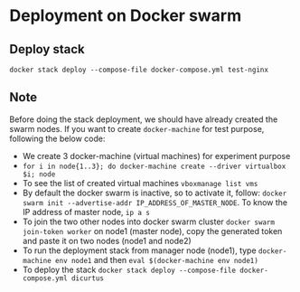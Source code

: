  
# Deployment on Docker swarm

## Deploy stack
`docker stack deploy --compose-file docker-compose.yml test-nginx`

## Note
Before doing the stack deployment, we should have already created the swarm nodes. If you want to create `docker-machine` for test purpose, following the below code:
- We create 3 docker-machine (virtual machines) for experiment purpose
- `for i in node{1..3}; do docker-machine create --driver virtualbox $i; node`
- To see the list of created virtual machines `vboxmanage list vms`
- By default the docker swarm is inactive, so to activate it, follow: `docker swarm init --advertise-addr IP_ADDRESS_OF_MASTER_NODE`. To know the IP address of master node, `ip a s`
- To join the two other nodes into docker swarm cluster `docker swarm join-token worker` on node1 (master node), copy the generated token and paste it on two nodes (node1 and node2)
- To run the deployment stack from manager node (node1), type `docker-machine env node1` and then `eval $(docker-machine env node1)`
- To deploy the stack `docker stack deploy --compose-file docker-compose.yml dicurtus`
